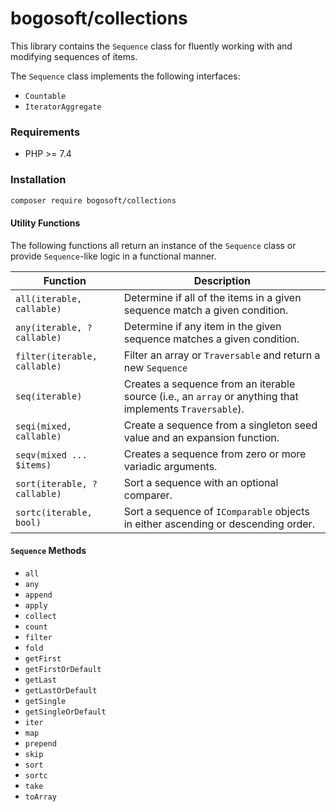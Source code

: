 # bogosoft/collections

This library contains the `Sequence` class for fluently working with and modifying sequences of items.

The `Sequence` class implements the following interfaces:

- `Countable`
- `IteratorAggregate`

### Requirements

- PHP >= 7.4

### Installation

```bash
composer require bogosoft/collections
```

#### Utility Functions

The following functions all return an instance of the `Sequence` class or provide `Sequence`-like logic in a functional manner.

Function|Description
--------|-----------
`all(iterable, callable)`|Determine if all of the items in a given sequence match a given condition.
`any(iterable, ?callable)`|Determine if any item in the given sequence matches a given condition.
`filter(iterable, callable)`|Filter an array or `Traversable` and return a new `Sequence`
`seq(iterable)`|Creates a sequence from an iterable source (i.e., an `array` or anything that implements `Traversable`).
`seqi(mixed, callable)`|Create a sequence from a singleton seed value and an expansion function.
`seqv(mixed ... $items)`|Creates a sequence from zero or more variadic arguments.
`sort(iterable, ?callable)`|Sort a sequence with an optional comparer.
`sortc(iterable, bool)`|Sort a sequence of `IComparable` objects in either ascending or descending order.

#### `Sequence` Methods

- `all`
- `any`
- `append`
- `apply`
- `collect`
- `count`
- `filter`
- `fold`
- `getFirst`
- `getFirstOrDefault`
- `getLast`
- `getLastOrDefault`
- `getSingle`
- `getSingleOrDefault`
- `iter`
- `map`
- `prepend`
- `skip`
- `sort`
- `sortc`
- `take`
- `toArray`